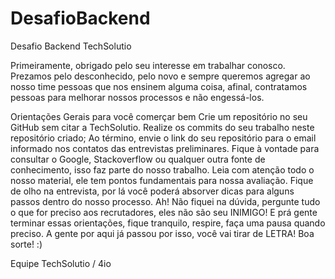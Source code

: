 # DesafioBackend
Desafio Backend TechSolutio

Primeiramente, obrigado pelo seu interesse em trabalhar conosco. Prezamos pelo desconhecido, pelo novo e sempre queremos agregar ao nosso time pessoas que nos ensinem alguma coisa, afinal, contratamos pessoas para melhorar nossos processos e não engessá-los.

Orientações Gerais para você comerçar bem
Crie um repositório no seu GitHub sem citar a TechSolutio.
Realize os commits do seu trabalho neste repositório criado;
Ao término, envie o link do seu repositório para o email informado nos contatos das entrevistas preliminares.
Fique à vontade para consultar o Google, Stackoverflow ou qualquer outra fonte de conhecimento, isso faz parte do nosso trabalho.
Leia com atenção todo o nosso material, ele tem pontos fundamentais para nossa avaliação.
Fique de olho na entrevista, por lá você poderá absorver dicas para alguns passos dentro do nosso processo.
Ah! Não fiquei na dúvida, pergunte tudo o que for preciso aos recrutadores, eles não são seu INIMIGO!
E prá gente terminar essas orientações, fique tranquilo, respire, faça uma pausa quando preciso. A gente por aqui já passou por isso, você vai tirar de LETRA! Boa sorte! :)

Equipe TechSolutio / 4io


